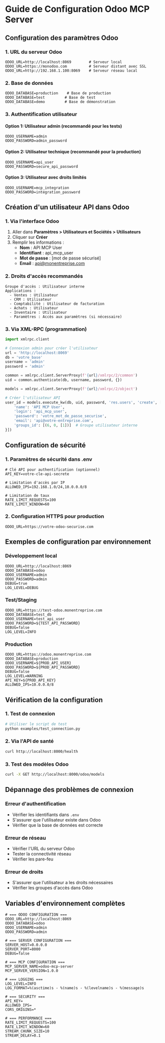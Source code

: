 # Guide de Configuration Odoo MCP Server

## Configuration des paramètres Odoo

### 1. URL du serveur Odoo
```env
ODOO_URL=http://localhost:8069        # Serveur local
ODOO_URL=https://monodoo.com          # Serveur distant avec SSL
ODOO_URL=http://192.168.1.100:8069    # Serveur réseau local
```

### 2. Base de données
```env
ODOO_DATABASE=production    # Base de production
ODOO_DATABASE=test         # Base de test
ODOO_DATABASE=demo         # Base de démonstration
```

### 3. Authentification utilisateur

#### Option 1: Utilisateur admin (recommandé pour les tests)
```env
ODOO_USERNAME=admin
ODOO_PASSWORD=admin_password
```

#### Option 2: Utilisateur technique (recommandé pour la production)
```env
ODOO_USERNAME=api_user
ODOO_PASSWORD=secure_api_password
```

#### Option 3: Utilisateur avec droits limités
```env
ODOO_USERNAME=mcp_integration
ODOO_PASSWORD=integration_password
```

## Création d'un utilisateur API dans Odoo

### 1. Via l'interface Odoo
1. Aller dans **Paramètres > Utilisateurs et Sociétés > Utilisateurs**
2. Cliquer sur **Créer**
3. Remplir les informations :
   - **Nom** : API MCP User
   - **Identifiant** : api_mcp_user
   - **Mot de passe** : [mot de passe sécurisé]
   - **Email** : api@monentreprise.com

### 2. Droits d'accès recommandés
```
Groupe d'accès : Utilisateur interne
Applications :
  - Ventes : Utilisateur
  - CRM : Utilisateur  
  - Comptabilité : Utilisateur de facturation
  - Achats : Utilisateur
  - Inventaire : Utilisateur
  - Paramètres : Accès aux paramètres (si nécessaire)
```

### 3. Via XML-RPC (programmation)
```python
import xmlrpc.client

# Connexion admin pour créer l'utilisateur
url = 'http://localhost:8069'
db = 'votre_base'
username = 'admin'
password = 'admin'

common = xmlrpc.client.ServerProxy(f'{url}/xmlrpc/2/common')
uid = common.authenticate(db, username, password, {})

models = xmlrpc.client.ServerProxy(f'{url}/xmlrpc/2/object')

# Créer l'utilisateur API
user_id = models.execute_kw(db, uid, password, 'res.users', 'create', [{
    'name': 'API MCP User',
    'login': 'api_mcp_user',
    'password': 'votre_mot_de_passe_securise',
    'email': 'api@votre-entreprise.com',
    'groups_id': [(6, 0, [1])]  # Groupe utilisateur interne
}])
```

## Configuration de sécurité

### 1. Paramètres de sécurité dans .env
```env
# Clé API pour authentification (optionnel)
API_KEY=votre-cle-api-secrete

# Limitation d'accès par IP
ALLOWED_IPS=192.168.1.0/24,10.0.0.0/8

# Limitation de taux
RATE_LIMIT_REQUESTS=100
RATE_LIMIT_WINDOW=60
```

### 2. Configuration HTTPS pour production
```env
ODOO_URL=https://votre-odoo-securise.com
```

## Exemples de configuration par environnement

### Développement local
```env
ODOO_URL=http://localhost:8069
ODOO_DATABASE=odoo
ODOO_USERNAME=admin
ODOO_PASSWORD=admin
DEBUG=true
LOG_LEVEL=DEBUG
```

### Test/Staging
```env
ODOO_URL=https://test-odoo.monentreprise.com
ODOO_DATABASE=test_db
ODOO_USERNAME=test_api_user
ODOO_PASSWORD=${TEST_API_PASSWORD}
DEBUG=false
LOG_LEVEL=INFO
```

### Production
```env
ODOO_URL=https://odoo.monentreprise.com
ODOO_DATABASE=production
ODOO_USERNAME=${PROD_API_USER}
ODOO_PASSWORD=${PROD_API_PASSWORD}
DEBUG=false
LOG_LEVEL=WARNING
API_KEY=${PROD_API_KEY}
ALLOWED_IPS=10.0.0.0/8
```

## Vérification de la configuration

### 1. Test de connexion
```bash
# Utiliser le script de test
python examples/test_connection.py
```

### 2. Via l'API de santé
```bash
curl http://localhost:8000/health
```

### 3. Test des modèles Odoo
```bash
curl -X GET http://localhost:8000/odoo/models
```

## Dépannage des problèmes de connexion

### Erreur d'authentification
- Vérifier les identifiants dans `.env`
- S'assurer que l'utilisateur existe dans Odoo
- Vérifier que la base de données est correcte

### Erreur de réseau
- Vérifier l'URL du serveur Odoo
- Tester la connectivité réseau
- Vérifier les pare-feu

### Erreur de droits
- S'assurer que l'utilisateur a les droits nécessaires
- Vérifier les groupes d'accès dans Odoo

## Variables d'environnement complètes

```env
# === ODOO CONFIGURATION ===
ODOO_URL=http://localhost:8069
ODOO_DATABASE=odoo
ODOO_USERNAME=admin
ODOO_PASSWORD=admin

# === SERVER CONFIGURATION ===
SERVER_HOST=0.0.0.0
SERVER_PORT=8000
DEBUG=false

# === MCP CONFIGURATION ===
MCP_SERVER_NAME=odoo-mcp-server
MCP_SERVER_VERSION=1.0.0

# === LOGGING ===
LOG_LEVEL=INFO
LOG_FORMAT=%(asctime)s - %(name)s - %(levelname)s - %(message)s

# === SECURITY ===
API_KEY=
ALLOWED_IPS=
CORS_ORIGINS=*

# === PERFORMANCE ===
RATE_LIMIT_REQUESTS=100
RATE_LIMIT_WINDOW=60
STREAM_CHUNK_SIZE=10
STREAM_DELAY=0.1
```
